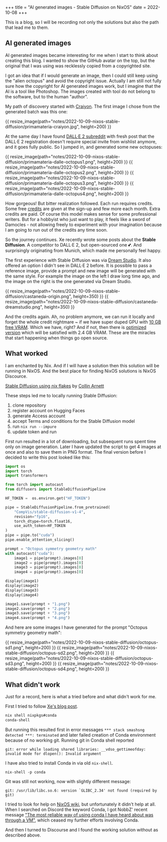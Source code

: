 +++
title = "AI generated images - Stable Diffusion on NixOS"
date = 2022-10-08
+++

This is a blog, so I will be recording not only the solutions but also the path
that lead me to them.

## AI generated images

AI generated images became interesting for me when I start to think about
creating this blog. I wanted to show the GitHub avatar on the top, but the
original that I was using was recklessly copied from a copyrighted site.

I got an idea that if I would generate an image, then I could still keep using
the "alien octopus" and avoid the copyright issue. Actually I am still not
fully sure how the copyright for AI generated images work, but I imagine that
the AI is a tool like Photoshop. The images created with tool do not belong to
the software, but to the human "author".

My path of discovery started with [Craiyon](https://www.craiyon.com/). The
first image I chose from the generated batch was this one:

{{ resize_image(path="notes/2022-10-09-nixos-stable-diffusion/primamateria-craiyon.jpg", height=200) }}

At the same day I have found [DALL·E 2
subreddit](https://www.reddit.com/r/dalle2/) with fresh post that the DALL·E 2
registration doesn't require special invite from wishlist anymore, and it goes
fully public. So I jumped in, and generated some new octopuses:

{{ resize_image(path="notes/2022-10-09-nixos-stable-diffusion/primamateria-dalle-octopus1.png", height=200) }}
{{ resize_image(path="notes/2022-10-09-nixos-stable-diffusion/primamateria-dalle-octopus2.png", height=200) }}
{{ resize_image(path="notes/2022-10-09-nixos-stable-diffusion/primamateria-dalle-octopus3.png", height=200) }}
{{ resize_image(path="notes/2022-10-09-nixos-stable-diffusion/primamateria-dalle-octopus4.png", height=200) }}

How gorgeous! But bitter realization followed. Each run requires credits. Some
free
[credits](https://help.openai.com/en/articles/6399305-how-dall-e-credits-work)
are given at the sign-up and few more each month. Extra credits are paid. Of
course this model makes sense for some professional writers. But for a hobbyist
who just want to play, it feels like a sword of Damocles - not allowing freely
to experiment with your imagination because I am going to run out of the
credits any time soon.

So the journey continues. Xe recently wrote some posts about the **Stable
Diffusion**. A competitor to DALL·E 2, but open-sourced one 💕. And surprisingly
originating from Munich, which made me personally feel happy.

The first experience with Stable Diffusion was via [Dream
Studio](https://beta.dreamstudio.ai/dream). It also offered an option I didn't
see in DALL·E 2 before. It is possible to pass a reference image, provide a
prompt and new image will be generated with the same style. For example the
image on the left I draw long time ago, and the image on the right is the one
generated via Dream Studio.

{{ resize_image(path="notes/2022-10-09-nixos-stable-diffusion/castaneda-origin.png", height=350) }}
{{ resize_image(path="notes/2022-10-09-nixos-stable-diffusion/castaneda-dreamstudio.png", height=350) }}

And the credits again. Ah, no problem anymore, we can run it locally and forget
the whole credit nightmare ~ if we have super duped GPU with [10 GB free
VRAM](https://github.com/CompVis/stable-diffusion). Which we have, right? And
if not, then there is [optimized
  version](https://github.com/basujindal/stable-diffusion) which will be
  satisfied with 2.4 GB VRAM. These are the miracles that start happening when
  things go open source.

## What worked

I am enchanted by Nix. And if I will have a solution then this solution will be
running in NixOS. And the best place for finding NixOS solutions is NixOS
Discource.

[Stable Diffusion using nix
flakes](https://discourse.nixos.org/t/stable-diffusion-using-nix-flakes/21610)
by [Collin Arnett](https://collinarnett.me/)

These steps led me to locally running Stable Diffusion:
1. clone repository
1. register account on Hugging Faces
1. generate Access account
1. accept Terms and conditions for the Stable Diffusion model
1. run `nix run --impure`
1. update token and run

First run resulted in a lot of downloading, but subsequent runs spent time only
on image generation. Later I have updated the script to get 4 images at once
and also to save them in PNG format. The final version before I decided to
write this post looked like this:

```python
import os
import torch
import transformers

from torch import autocast
from diffusers import StableDiffusionPipeline

HF_TOKEN =  os.environ.get("HF_TOKEN")

pipe = StableDiffusionPipeline.from_pretrained(
    "CompVis/stable-diffusion-v1-4", 
    revision="fp16", 
    torch_dtype=torch.float16,
    use_auth_token=HF_TOKEN
)
pipe = pipe.to("cuda")
pipe.enable_attention_slicing()

prompt = "Octopus symmetry geometry math"
with autocast("cuda"):
    image1 = pipe(prompt).images[0]  
    image2 = pipe(prompt).images[0] 
    image3 = pipe(prompt).images[0] 
    image4 = pipe(prompt).images[0]

display(image1)
display(image2)
display(image3)
display(image4)

image1.save(prompt + "1.png")
image2.save(prompt + "2.png")
image3.save(prompt + "3.png")
image4.save(prompt + "4.png")
```

And here are some images I have generated for the prompt "Octopus symmetry
geometry math":

{{ resize_image(path="notes/2022-10-09-nixos-stable-diffusion/octopus-sd1.png", height=200) }}
{{ resize_image(path="notes/2022-10-09-nixos-stable-diffusion/octopus-sd2.png", height=200) }}
{{ resize_image(path="notes/2022-10-09-nixos-stable-diffusion/octopus-sd3.png", height=200) }}
{{ resize_image(path="notes/2022-10-09-nixos-stable-diffusion/octopus-sd4.png", height=200) }}

## What didn't work

Just for a record, here is what a tried before and what didn't work for me.

First I tried to follow [Xe's blog
post](https://xeiaso.net/blog/stable-diffusion-nixos). 

``` bash
nix shell nixpkgs#conda
conda-shell
```

But running this resulted first in error messages `*** stack smashsng detected ***: terminated`
and later failed creation of Conda environment because of no working git.
Running git in Conda shell reported 

```
git: error while loading shared libraries: __vdso_gettimeofday: invalid mode for dlopen(): Invalid argument
```

I have also tried to install Conda in via old `nix-shell`.

```
nix-shell -p conda
```

Git was still not working, now with slightly different message:

```
git: /usr/lib/libc.so.6: version `GLIBC_2.34' not found (required by git)
```

I tried to look for help on [NixOS wiki](https://nixos.wiki/wiki/Python#conda),
but unfortunately it didn't help at all. When I searched on Discord the keyword
Conda, I got NobbZ' recent message ["The most reliable way of using conda I
have heard about was through a
VM"](https://discordapp.com/channels/568306982717751326/747637173364457632/1027938976453120051),
which ceased my further efforts involving Conda.

And then I turned to Discourse and I found the working solution without as
described above.
